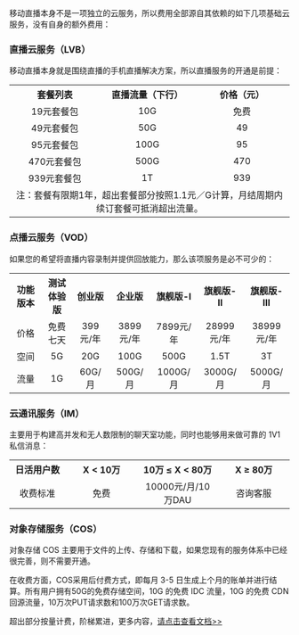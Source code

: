 移动直播本身不是一项独立的云服务，所以费用全部源自其依赖的如下几项基础云服务，没有自身的额外费用：

### 直播云服务（LVB）
移动直播本身就是围绕直播的手机直播解决方案，所以直播服务的开通是前提：
<table class="t" style="text-align: center;">
<tbody><tr>
<th width=250> 套餐列表
</th><th width=250> 直播流量（下行）
</th><th width=250> 价格（元）
</th></tr>
<tr>
<td> 19元套餐包
</td><td> 10G
</td><td> 免费
</td></tr>
<tr>
<td> 49元套餐包
</td><td> 50G
</td><td> 49
</td></tr>
<tr>
<td> 95元套餐包
</td><td> 100G
</td><td> 95
</td></tr>
<tr>
<td> 470元套餐包
</td><td> 500G
</td><td> 470
</td></tr>
<tr>
<td> 939元套餐包
</td><td> 1T
</td><td> 939
</td></tr>
<tr>
<td colspan="3" style="text-align: center;"> 注：套餐有限期1年，超出套餐部分按照1.1元／G计算，月结周期内续订套餐可抵消超出流量。
</td></tr>
</tbody></table>

### 点播云服务（VOD）
如果您的希望将直播内容录制并提供回放能力，那么该项服务是必不可少的：
<table class="t" style="text-align: center;">
<tbody><tr>
<th width=150> 功能版本
</th><th width=100> 测试体验版
</th><th width=100> 创业版
</th><th width=100> 企业版
</th><th width=100> 旗舰版-Ⅰ
</th><th width=100> 旗舰版-Ⅱ
</th><th width=100> 旗舰版-Ⅲ
</th></tr>
<tr>
<td> 价格
</td><td> 免费七天
</td><td> 399元/年
</td><td> 3899元/年
</td><td> 7899元/年
</td><td> 28999元/年
</td><td> 38999元/年
</td></tr>
<tr>
<td> 空间
</td><td> 5G
</td><td> 20G
</td><td> 100G
</td><td> 500G
</td><td> 1.5T
</td><td> 3T
</td></tr>
<tr>
<td> 流量
</td><td> 1G
</td><td> 60G/月
</td><td> 500G/月
</td><td> 1000G/月
</td><td> 3000G/月
</td><td> 5000G/月
</td></tr>
</tbody></table>

### 云通讯服务（IM）
主要用于构建高并发和无人数限制的聊天室功能，同时也能够用来做可靠的 1V1 私信消息：
<table class="t" style="text-align: center;">
<tbody><tr>
<th width=150> 日活用户数
</th><th width=200> X &lt; 10万
</th><th width=200> 10万 ≤ X &lt; 80万
</th><th width=200> X ≥ 80万
</th></tr>
<tr>
<td> 收费标准
</td><td> 免费
</td><td> 10000元/月/10万DAU
</td><td> 咨询客服
</td></tr>
</tbody></table>

### 对象存储服务（COS）
对象存储 COS 主要用于文件的上传、存储和下载，如果您现有的服务体系中已经很完善，则不需要开通。

在收费方面，COS采用后付费方式，即每月 3-5 日生成上个月的账单并进行结算。所有用户拥有50G的免费存储空间，10G 的免费 IDC 流量，10G 的免费 CDN 回源流量，10万次PUT请求数和100万次GET请求数。

超出部分按量计费，阶梯累进，更多内容，[请点击查看文档>>](https://www.qcloud.com/document/product/430/5871)




